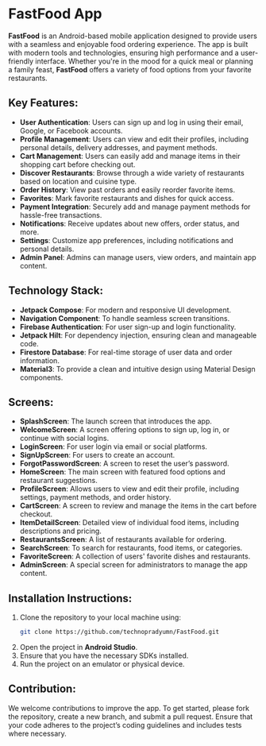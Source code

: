 # FastFood App

**FastFood** is an Android-based mobile application designed to provide users with a seamless and enjoyable food ordering experience. The app is built with modern tools and technologies, ensuring high performance and a user-friendly interface. Whether you're in the mood for a quick meal or planning a family feast, **FastFood** offers a variety of food options from your favorite restaurants. 

## Key Features:
- **User Authentication**: Users can sign up and log in using their email, Google, or Facebook accounts.
- **Profile Management**: Users can view and edit their profiles, including personal details, delivery addresses, and payment methods.
- **Cart Management**: Users can easily add and manage items in their shopping cart before checking out.
- **Discover Restaurants**: Browse through a wide variety of restaurants based on location and cuisine type.
- **Order History**: View past orders and easily reorder favorite items.
- **Favorites**: Mark favorite restaurants and dishes for quick access.
- **Payment Integration**: Securely add and manage payment methods for hassle-free transactions.
- **Notifications**: Receive updates about new offers, order status, and more.
- **Settings**: Customize app preferences, including notifications and personal details.
- **Admin Panel**: Admins can manage users, view orders, and maintain app content.

## Technology Stack:
- **Jetpack Compose**: For modern and responsive UI development.
- **Navigation Component**: To handle seamless screen transitions.
- **Firebase Authentication**: For user sign-up and login functionality.
- **Jetpack Hilt**: For dependency injection, ensuring clean and manageable code.
- **Firestore Database**: For real-time storage of user data and order information.
- **Material3**: To provide a clean and intuitive design using Material Design components.
  
## Screens:
- **SplashScreen**: The launch screen that introduces the app.
- **WelcomeScreen**: A screen offering options to sign up, log in, or continue with social logins.
- **LoginScreen**: For user login via email or social platforms.
- **SignUpScreen**: For users to create an account.
- **ForgotPasswordScreen**: A screen to reset the user’s password.
- **HomeScreen**: The main screen with featured food options and restaurant suggestions.
- **ProfileScreen**: Allows users to view and edit their profile, including settings, payment methods, and order history.
- **CartScreen**: A screen to review and manage the items in the cart before checkout.
- **ItemDetailScreen**: Detailed view of individual food items, including descriptions and pricing.
- **RestaurantsScreen**: A list of restaurants available for ordering.
- **SearchScreen**: To search for restaurants, food items, or categories.
- **FavoriteScreen**: A collection of users' favorite dishes and restaurants.
- **AdminScreen**: A special screen for administrators to manage the app content.

## Installation Instructions:
1. Clone the repository to your local machine using:
   ```bash
   git clone https://github.com/technopradyumn/FastFood.git
   ```
2. Open the project in **Android Studio**.
3. Ensure that you have the necessary SDKs installed.
4. Run the project on an emulator or physical device.

## Contribution:
We welcome contributions to improve the app. To get started, please fork the repository, create a new branch, and submit a pull request. Ensure that your code adheres to the project’s coding guidelines and includes tests where necessary.
